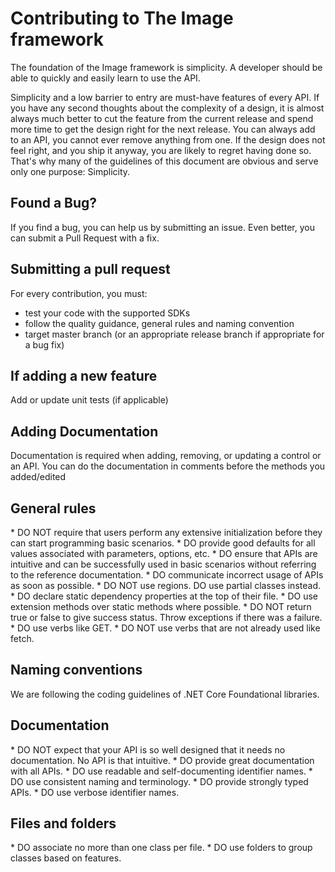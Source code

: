 <h1>Contributing to The Image framework</h1>

The foundation of the Image framework is simplicity. A developer should be able to quickly and easily learn to use the API.

Simplicity and a low barrier to entry are must-have features of every API. If you have any second thoughts about the complexity of a design, it is almost always much better to cut the feature from the current release and spend more time to get the design right for the next release.
You can always add to an API, you cannot ever remove anything from one. If the design does not feel right, and you ship it anyway, you are likely to regret having done so.
That's why many of the guidelines of this document are obvious and serve only one purpose: Simplicity.

<h2>Found a Bug?</h2>
If you find a bug, you can help us by submitting an issue. Even better, you can submit a Pull Request with a fix.

<h2>Submitting a pull request</h2>

For every contribution, you must:
* test your code with the supported SDKs
* follow the quality guidance, general rules and naming convention
* target master branch (or an appropriate release branch if appropriate for a bug fix)

<h2>If adding a new feature</h2>
Add or update unit tests (if applicable)

<h2>Adding Documentation</h2>
Documentation is required when adding, removing, or updating a control or an API. You can do the documentation in comments before the methods you added/edited

<h2>General rules</h2>
* DO NOT require that users perform any extensive initialization before they can start programming basic scenarios.
* DO provide good defaults for all values associated with parameters, options, etc.
* DO ensure that APIs are intuitive and can be successfully used in basic scenarios without referring to the reference documentation.
* DO communicate incorrect usage of APIs as soon as possible.
* DO NOT use regions. DO use partial classes instead.
* DO declare static dependency properties at the top of their file.
* DO use extension methods over static methods where possible.
* DO NOT return true or false to give success status. Throw exceptions if there was a failure.
* DO use verbs like GET.
* DO NOT use verbs that are not already used like fetch.

<h2>Naming conventions</h2>
We are following the coding guidelines of .NET Core Foundational libraries.

<h2>Documentation</h2>
* DO NOT expect that your API is so well designed that it needs no documentation. No API is that intuitive.
* DO provide great documentation with all APIs.
* DO use readable and self-documenting identifier names.
* DO use consistent naming and terminology.
* DO provide strongly typed APIs.
* DO use verbose identifier names.

<h2>Files and folders</h2>
* DO associate no more than one class per file.
* DO use folders to group classes based on features.
